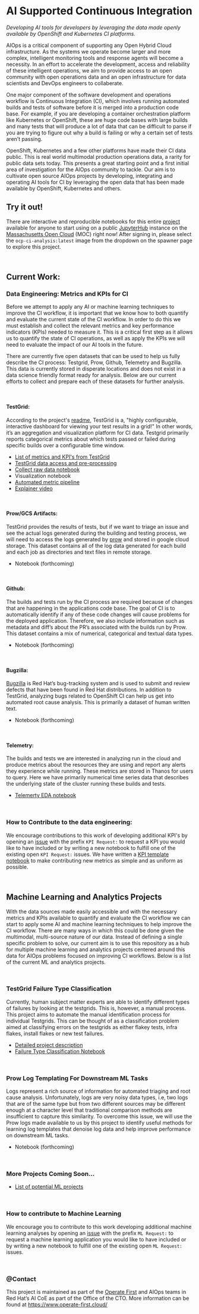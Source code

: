 
# AI Supported Continuous Integration

_Developing AI tools for developers by leveraging the data made openly available by OpenShift and Kubernetes CI platforms._

AIOps is a critical component of supporting any Open Hybrid Cloud infrastructure. As the systems we operate become larger and more complex, intelligent monitoring tools and response agents will become a necessity. In an effort to accelerate the development, access and reliability of these intelligent operations, we aim to provide access to an open community with open operations data and an open infrastructure for data scientists and DevOps
engineers to collaberate.

One major component of the software development and operations workflow is Continuous Integration (CI), which involves running automated builds and tests of software before it is merged into a production code base. For example, if you are developing a container orchestration platform like Kubernetes or OpenShift, these are huge code bases with large builds and many tests that will produce a lot of data that can be difficult to parse if you are trying to figure out why a build is failing or why a certain set of tests aren’t passing.

OpenShift, Kubernetes and a few other platforms have made their CI data public. This is real world multimodal production operations data, a rarity for public data sets today. This presents a great starting point and a first initial area of investigation for the AIOps community to tackle. Our aim is to cultivate open source AIOps projects by developing, integrating and operating AI tools for CI by leveraging the open data that has been made available by OpenShift, Kubernetes and others.

## Try it out!

There are interactive and reproducible notebooks for this entire [project](https://github.com/aicoe-aiops/ocp-ci-analysis) available for anyone to start using on a public [JupyterHub](https://jupyterhub-opf-jupyterhub.apps.zero.massopen.cloud/hub/login) instance on the [Massachusetts Open Cloud](https://massopen.cloud/) (MOC) right now! After signing in, please select the `ocp-ci-analysis:latest` image from the dropdown on the spawner page to explore this project.

<br>

## Current Work:

###  Data Engineering: Metrics and KPIs for CI

Before we attempt to apply any AI or machine learning techniques to improve the CI workflow, it is important that we know how to both quantify and evaluate the current state of the CI workflow. In order to do this we must establish and collect the relevant metrics and key performance indicators (KPIs) needed to measure it. This is a critical first step as it allows us to quantify the state of CI operations, as well as apply the KPIs we will need to evaluate the impact of our AI tools in the future.

There are currently five open datasets that can be used to help us fully describe the CI process: Testgrid, Prow, Github, Telemetry and Bugzilla. This data is currently stored in disperate locations and does not exist in a data science friendly format ready for analysis. Below are our current efforts to collect and prepare each of these datasets for further analysis.

<br>

####  TestGrid:

According to the project's [readme](https://github.com/GoogleCloudPlatform/testgrid), TestGrid is a, "highly configurable, interactive dashboard for viewing your test results in a grid!" In other words, it’s an aggregation and visualization platform for CI data. Testgrid primarily reports categorical metrics about which tests passed or failed during specific builds over a configurable time window.

* [List of metrics and KPI's from TestGrid](notebooks/data-sources/TestGrid/metrics/README.md)
* [TestGrid data access and pre-processing](notebooks/data-sources/TestGrid/testgrid_EDA.ipynb)
* [Collect raw data notebook](notebooks/data-sources/TestGrid/metrics/get_raw_data.ipynb)
* Visualization notebook
* [Automated metric pipeline](http://istio-ingressgateway-istio-system.apps.zero.massopen.cloud/pipeline/)
* [Explainer video](https://www.youtube.com/watch?v=lY75bDv6kd4)

<br>

#### Prow/GCS Artifacts:

TestGrid provides the results of tests, but if we want to triage an issue and see the actual logs generated during the building and testing process, we will need to access the logs generated by [prow](https://prow.ci.openshift.org/) and stored in google cloud storage. This dataset contains all of the log data generated for each build and each job as directories and text files in remote storage.

* Notebook (forthcoming)

<br>

#### Github:

The builds and tests run by the CI process are required because of changes that are happening in the applications code base. The goal of CI is to automatically identify if any of these code changes will cause problems for the deployed application. Therefore, we also include information such as metadata and diff’s about the PR’s associated with the builds run by Prow. This dataset contains a mix of numerical, categorical and textual data types.

* Notebook (forthcoming)

<br>

#### Bugzilla:

[Bugzilla](https://bugzilla.redhat.com/) is Red Hat’s bug-tracking system and is used to submit and review defects that have been found in Red Hat distributions. In addition to TestGrid, analyzing bugs related to OpenShift CI can help us get into automated root cause analysis. This is primarily a dataset of human written text.

* Notebook (forthcoming)

<br>

#### Telemetry:

The builds and tests we are interested in analyzing run in the cloud and produce metrics about the resources they are using and report any alerts they experience while running. These metrics are stored in Thanos for users to query. Here we have primarily numerical time series data that describes the underlying state of the cluster running these builds and tests.

* [Telemerty EDA notebook](notebooks/data-sources/Telemetry/telemetry_EDA.ipynb)

<br>

### How to Contribute to the data engineering:

We encourage contributions to this work of developing additional KPI's by opening an [issue](https://github.com/aicoe-aiops/ocp-ci-analysis/issues) with the prefix `KPI Request:` to request a KPI you would like to have included or by writing a new notebook to fulfill one of the existing open `KPI Request:` issues. We have written a [KPI template notebook](notebooks/data-sources/TestGrid/metrics/metric_template.ipynb) to make contributing new metrics as simple and as uniform as possible.

</br>

## Machine Learning and Analytics Projects

With the data sources made easily accessible and with the necessary metrics and KPIs available to quantify and evaluate the CI workflow we can start to apply some AI and machine learning techniques to help improve the CI workflow. There are many ways in which this could be done given the multimodal, multi-source nature of our data. Instead of defining a single specific problem to solve, our current aim is to use this repository as a hub for multiple machine learning and analytics projects centered around this data for AIOps problems focused on improving CI workflows. Below is a list of the current ML and analytics projects.

</br>

### TestGrid Failure Type Classification

Currently, human subject matter experts are able to identify different types of failures by looking at the testgrids. This is, however, a manual process.  This project aims to automate the manual identification process for individual Testgrids. This can be thought of as a classification problem aimed at classifying errors on the testgrids as either flakey tests, infra flakes, install flakes or new test failures.

* [Detailed project description](notebooks/failure-type-classification/README.md)
* [Failure Type Classification Notebook](notebooks/failure-type-classification/stage/failure_type_classifier.ipynb)

</br>

### Prow Log Templating For Downstream ML Tasks

Logs represent a rich source of information for automated triaging and root cause analysis. Unfortunately, logs are very noisy data types, i.e, two logs that are of the same type but from two different sources may be different enough at a character level that traditional comparison methods are insufficient to capture this similarity. To overcome this issue, we will use the Prow logs made available to us by this project to identify useful methods for learning log templates that denoise log data and help improve performance on downstream ML tasks.


*   Notebook (forthcoming)

</br>

### More Projects Coming Soon…

*   [List of potential ML projects](https://github.com/aicoe-aiops/ocp-ci-analysis/issues?q=is%3Aissue+is%3Aopen+%22ML+Request%22+)

</br>

### How to contribute to Machine Learning

We encourage you to contribute to this work developing additional machine learning analyses by opening an [issue](https://github.com/aicoe-aiops/ocp-ci-analysis/issues) with the prefix `ML Request:` to request a machine learning application you would like to have included or by writing a new notebook to fulfill one of the existing open `ML Request:` issues.

</br>

### @Contact

This project is maintained as part of the [Operate First](https://www.operate-first.cloud/) and AIOps teams in Red Hat’s AI CoE as part of the Office of the CTO. More information can be found at https://www.operate-first.cloud/
